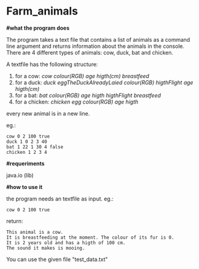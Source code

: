 # Farm_animals



__#what the program does__

The program takes a text file that contains a list of animals as a command line argument and returns information about the animals in the console.
There are 4 different types of animals: cow, duck, bat and chicken.

A textfile has the following structure: 
  1. for a cow: *cow colour(RGB) age higth(cm) breastfeed*
  2. for a duck: *duck eggTheDuckAlreadyLaied colour(RGB) higthFlight age higth(cm)*
  3. for a bat: *bat colour(RGB) age higth higthFlight breastfeed* 
  4. for a chicken: *chicken egg colour(RGB) age higth*

every new animal is in a new line. 

eg.:
```
cow 0 2 100 true
duck 1 0 2 3 40
bat 1 22 1 30 4 false
chicken 1 2 3 4
```



__#requeriments__

java.io (lib)



__#how to use it__

the program needs an textfile as input. eg.:
```
cow 0 2 100 true
```

return:
```
This animal is a cow. 
It is breastfeeding at the moment. The colour of its fur is 0. 
It is 2 years old and has a higth of 100 cm. 
The sound it makes is mooing.
```
You can use the given file "test_data.txt"
